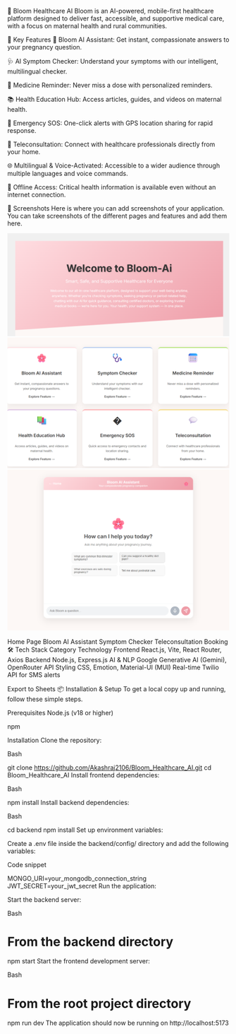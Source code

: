 🌸 Bloom Healthcare AI
Bloom is an AI-powered, mobile-first healthcare platform designed to deliver fast, accessible, and supportive medical care, with a focus on maternal health and rural communities.

🚀 Key Features
🤖 Bloom AI Assistant: Get instant, compassionate answers to your pregnancy question.

🩺 AI Symptom Checker: Understand your symptoms with our intelligent, multilingual checker.

📅 Medicine Reminder: Never miss a dose with personalized reminders.

📚 Health Education Hub: Access articles, guides, and videos on maternal health.

🚨 Emergency SOS: One-click alerts with GPS location sharing for rapid response.

💬 Teleconsultation: Connect with healthcare professionals directly from your home.

🌐 Multilingual & Voice-Activated: Accessible to a wider audience through multiple languages and voice commands.

🔗 Offline Access: Critical health information is available even without an internet connection.

📸 Screenshots
Here is where you can add screenshots of your application. You can take screenshots of the different pages and features and add them here.


![HOME PAGE](home.png)
![FEATURES PAGE](features.png)
![FEATURES PAGE](Ai.png)


Home Page
Bloom AI Assistant
Symptom Checker
Teleconsultation Booking
🛠 Tech Stack
Category	Technology
Frontend	React.js, Vite, React Router, Axios
Backend	Node.js, Express.js
AI & NLP	Google Generative AI (Gemini), OpenRouter API
Styling	CSS, Emotion, Material-UI (MUI)
Real-time	Twilio API for SMS alerts

Export to Sheets
📦 Installation & Setup
To get a local copy up and running, follow these simple steps.

Prerequisites
Node.js (v18 or higher)

npm



Installation
Clone the repository:

Bash

git clone https://github.com/Akashraj2106/Bloom_Healthcare_AI.git
cd Bloom_Healthcare_AI
Install frontend dependencies:

Bash

npm install
Install backend dependencies:

Bash

cd backend
npm install
Set up environment variables:

Create a .env file inside the backend/config/ directory and add the following variables:

Code snippet

MONGO_URI=your_mongodb_connection_string
JWT_SECRET=your_jwt_secret
Run the application:

Start the backend server:

Bash

# From the backend directory
npm start
Start the frontend development server:

Bash

# From the root project directory
npm run dev
The application should now be running on http://localhost:5173
